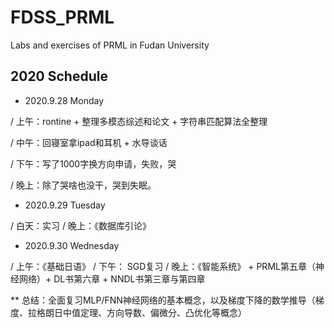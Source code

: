# FDSS_PRML

Labs and exercises of PRML in Fudan University

## 2020 Schedule

- 2020.9.28 Monday

/ 上午：rontine + 整理多模态综述和论文 + 字符串匹配算法全整理

/ 中午：回寝室拿ipad和耳机 + 水导谈话

/ 下午：写了1000字换方向申请，失败，哭

/ 晚上：除了哭啥也没干，哭到失眠。

- 2020.9.29 Tuesday

/ 白天：实习
/ 晚上：《数据库引论》

- 2020.9.30 Wednesday

/ 上午：《基础日语》
/ 下午： SGD复习
/ 晚上：《智能系统》 + PRML第五章（神经网络）+ DL书第六章 + NNDL书第三章与第四章

** 总结：全面复习MLP/FNN神经网络的基本概念，以及梯度下降的数学推导（梯度、拉格朗日中值定理、方向导数、偏微分、凸优化等概念）



